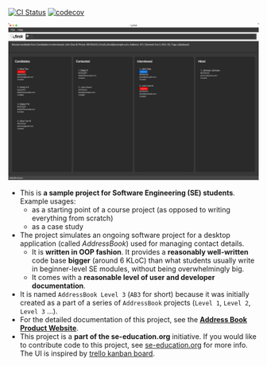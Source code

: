 [![CI Status](https://github.com/se-edu/addressbook-level3/workflows/Java%20CI/badge.svg)](https://github.com/se-edu/addressbook-level3/actions)
[![codecov](https://codecov.io/gh/AY2526S1-CS2103T-F14a-2/tp/graph/badge.svg?token=PB5DZUEF5M)](https://codecov.io/gh/AY2526S1-CS2103T-F14a-2/tp)

![Ui](docs/images/Ui.png)

* This is **a sample project for Software Engineering (SE) students**.<br>
  Example usages:
  * as a starting point of a course project (as opposed to writing everything from scratch)
  * as a case study
* The project simulates an ongoing software project for a desktop application (called _AddressBook_) used for managing contact details.
  * It is **written in OOP fashion**. It provides a **reasonably well-written** code base **bigger** (around 6 KLoC) than what students usually write in beginner-level SE modules, without being overwhelmingly big.
  * It comes with a **reasonable level of user and developer documentation**.
* It is named `AddressBook Level 3` (`AB3` for short) because it was initially created as a part of a series of `AddressBook` projects (`Level 1`, `Level 2`, `Level 3` ...).
* For the detailed documentation of this project, see the **[Address Book Product Website](https://se-education.org/addressbook-level3)**.
* This project is a **part of the se-education.org** initiative. If you would like to contribute code to this project, see [se-education.org](https://se-education.org/#contributing-to-se-edu) for more info. The UI is inspired by [trello kanban board](https://clickup.com/lp/compare/trello-vs-clickup?utm_source=google&utm_medium=cpc&utm_campaign=gs_cpc_apac-lv_nnc_nb_trial_all-devices_troas_lp_x_all-departments_x_competitor-trello&utm_content=all-countries_kw-target_text_all-industries_all-features_all-use-cases_trello-vs*&utm_term=trello%20vs&utm_creative=768737961577__rsa&utm_custom1=&utm_custom2=&utm_lptheme=&utm_lpmod=&utm_mt=b&gad_source=1&gad_campaignid=22877484609&gbraid=0AAAAACR5vIIDS3VbMo7lM6Kmubtz-Mlxh&gclid=Cj0KCQjwovPGBhDxARIsAFhgkwRYcz73uT-cv_uKDl_C20CULbWO2VvlwMhq5OkgUEAe3-CCg4HByMsaAvcfEALw_wcB).
